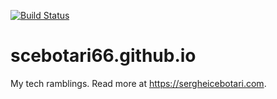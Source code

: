 [![Build Status](https://travis-ci.org/scebotari66/scebotari66.github.io.svg?branch=source)](https://travis-ci.org/scebotari66/scebotari66.github.io)
# scebotari66.github.io

My tech ramblings. Read more at https://sergheicebotari.com.
